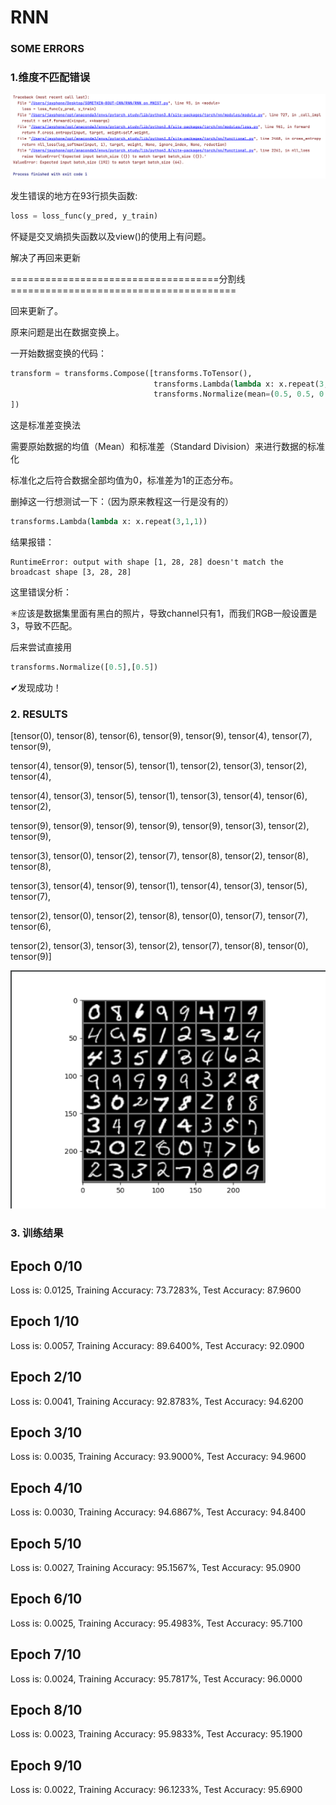 # RNN

### SOME  ERRORS



### 1.维度不匹配错误

![](./维度不匹配错误.png)

发生错误的地方在93行损失函数:



```python
loss = loss_func(y_pred, y_train)
```

怀疑是交叉熵损失函数以及view()的使用上有问题。

解决了再回来更新

====================================分割线=======================================

回来更新了。

原来问题是出在数据变换上。

一开始数据变换的代码：

```python
transform = transforms.Compose([transforms.ToTensor(),
                                transforms.Lambda(lambda x: x.repeat(3,1,1)),
                                transforms.Normalize(mean=(0.5, 0.5, 0.5), std=(0.5, 0.5, 0.5))
])
```

这是标准差变换法

需要原始数据的均值（Mean）和标准差（Standard Division）来进行数据的标准化

标准化之后符合数据全部均值为0，标准差为1的正态分布。

删掉这一行想测试一下：（因为原来教程这一行是没有的）

```python
transforms.Lambda(lambda x: x.repeat(3,1,1))
```

结果报错：

```
RuntimeError: output with shape [1, 28, 28] doesn't match the broadcast shape [3, 28, 28]
```

这里错误分析：

✳应该是数据集里面有黑白的照片，导致channel只有1，而我们RGB一般设置是3，导致不匹配。

后来尝试直接用

```python
transforms.Normalize([0.5],[0.5])
```

✔发现成功！

### 2. RESULTS

[tensor(0), tensor(8), tensor(6), tensor(9), tensor(9), tensor(4), tensor(7), tensor(9),

 tensor(4), tensor(9), tensor(5), tensor(1), tensor(2), tensor(3), tensor(2), tensor(4), 

tensor(4), tensor(3), tensor(5), tensor(1), tensor(3), tensor(4), tensor(6), tensor(2), 

tensor(9), tensor(9), tensor(9), tensor(9), tensor(9), tensor(3), tensor(2), tensor(9),

 tensor(3), tensor(0), tensor(2), tensor(7), tensor(8), tensor(2), tensor(8), tensor(8),

 tensor(3), tensor(4), tensor(9), tensor(1), tensor(4), tensor(3), tensor(5), tensor(7), 

tensor(2), tensor(0), tensor(2), tensor(8), tensor(0), tensor(7), tensor(7), tensor(6), 

tensor(2), tensor(3), tensor(3), tensor(2), tensor(7), tensor(8), tensor(0), tensor(9)]

![](./mat.png)

### 3. 训练结果

Epoch 0/10
--------------------------------------------------
Loss is: 0.0125, Training Accuracy: 73.7283%, Test Accuracy: 87.9600

Epoch 1/10
--------------------------------------------------
Loss is: 0.0057, Training Accuracy: 89.6400%, Test Accuracy: 92.0900

Epoch 2/10
--------------------------------------------------
Loss is: 0.0041, Training Accuracy: 92.8783%, Test Accuracy: 94.6200

Epoch 3/10
--------------------------------------------------
Loss is: 0.0035, Training Accuracy: 93.9000%, Test Accuracy: 94.9600

Epoch 4/10
--------------------------------------------------
Loss is: 0.0030, Training Accuracy: 94.6867%, Test Accuracy: 94.8400

Epoch 5/10
--------------------------------------------------
Loss is: 0.0027, Training Accuracy: 95.1567%, Test Accuracy: 95.0900

Epoch 6/10
--------------------------------------------------
Loss is: 0.0025, Training Accuracy: 95.4983%, Test Accuracy: 95.7100

Epoch 7/10
--------------------------------------------------
Loss is: 0.0024, Training Accuracy: 95.7817%, Test Accuracy: 96.0000

Epoch 8/10
--------------------------------------------------
Loss is: 0.0023, Training Accuracy: 95.9833%, Test Accuracy: 95.1900

Epoch 9/10
--------------------------------------------------
Loss is: 0.0022, Training Accuracy: 96.1233%, Test Accuracy: 95.6900
